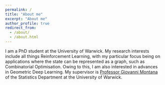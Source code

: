 ```yaml
---
permalink: /
title: "About me"
excerpt: "About me"
author_profile: true
redirect_from: 
  - /about/
  - /about.html
---
```


I am a PhD student at the University of Warwick. My research interests include all things Reinforcement Learning, with my particular focus being on applications where the state can be represented as a graph, such as Combinatorial Optimisation. Owing to this, I am also interested in advances in Geometric Deep Learning. My supervisor is [Professor Giovanni Montana]([url](https://warwick.ac.uk/fac/sci/statistics/staff/academic-research/montana/)) of the Statistics Department at the University of Warwick. 

